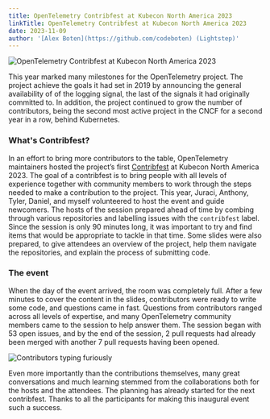 ```yaml
---
title: OpenTelemetry Contribfest at Kubecon North America 2023
linkTitle: OpenTelemetry Contribfest at Kubecon North America 2023
date: 2023-11-09
author: '[Alex Boten](https://github.com/codeboten) (Lightstep)'
---
```


![OpenTelemetry Contribfest at Kubecon North America 2023](contribfest-1.png 'OpenTelemetry Contribfest at Kubecon North America 2023')

This year marked many milestones for the OpenTelemetry project. The project achieve the goals it had set in 2019 by announcing the general availability of of the logging signal, the last of the signals it had originally committed to. In addition, the project continued to grow the number of contributors, being the second most active project in the CNCF for a second year in a row, behind Kubernetes. 

### What's Contribfest?

In an effort to bring more contributors to the table, OpenTelemetry maintainers hosted the project’s first [Contribfest](https://sched.co/1R2rQ) at Kubecon North America 2023. The goal of a contribfest is to bring people with all levels of experience together with community members to work through the steps needed to make a contribution to the project. This year, Juraci, Anthony, Tyler, Daniel, and myself volunteered to host the event and guide newcomers. The hosts of the session prepared ahead of time by combing through various repositories and labelling issues with the `contribfest` label. Since the session is only 90 minutes long, it was important to try and find items that would be appropriate to tackle in that time. Some slides were also prepared, to give attendees an overview of the project, help them navigate the repositories, and explain the process of submitting code.

### The event

When the day of the event arrived, the room was completely full. After a few minutes to cover the content in the slides, contributors were ready to write some code, and questions came in fast. Questions from contributors ranged across all levels of expertise, and many OpenTelemetry community members came to the session to help answer them. The session began with 53 open issues, and by the end of the session, 2 pull requests had already been merged with another 7 pull requests having been opened.

![Contributors typing furiously](contribfest-2.png 'Contributors typing furiously')

Even more importantly than the contributions themselves, many great conversations and much learning stemmed from the collaborations both for the hosts and the attendees. The planning has already started for the next contribfest. Thanks to all the participants for making this inaugural event such a success.
